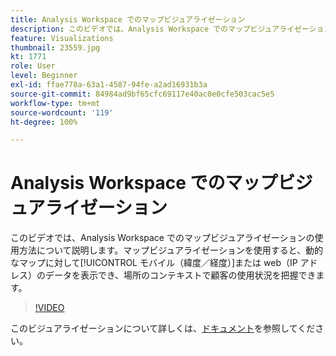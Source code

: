```yaml
---
title: Analysis Workspace でのマップビジュアライゼーション
description: このビデオでは、Analysis Workspace でのマップビジュアライゼーションの使用方法について説明します。マップビジュアライゼーションを使用すると、動的なマップに対してモバイル（緯度／経度）または web（IP アドレス）のデータを表示でき、場所のコンテキストで顧客の使用状況を把握できます。
feature: Visualizations
thumbnail: 23559.jpg
kt: 1771
role: User
level: Beginner
exl-id: ffae778a-63a1-4587-94fe-a2ad16931b3a
source-git-commit: 84984ad9bf65cfc69117e40ac0e0cfe503cac5e5
workflow-type: tm+mt
source-wordcount: '119'
ht-degree: 100%

---
```


# Analysis Workspace でのマップビジュアライゼーション

このビデオでは、Analysis Workspace でのマップビジュアライゼーションの使用方法について説明します。マップビジュアライゼーションを使用すると、動的なマップに対して[!UICONTROL モバイル（緯度／経度）]または web（IP アドレス）のデータを表示でき、場所のコンテキストで顧客の使用状況を把握できます。

>[!VIDEO](https://video.tv.adobe.com/v/23559/?quality=12&learn=on)

このビジュアライゼーションについて詳しくは、[ドキュメント](https://experienceleague.adobe.com/docs/analytics/analyze/analysis-workspace/visualizations/map-visualization.html?lang=ja)を参照してください。
